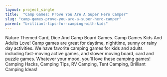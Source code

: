 ```yaml
---
layout: project_single
title:  "Camp Games: Prove You Are A Super Hero Camper"
slug: "camp-games-prove-you-are-a-super-hero-camper"
parent: "brilliant-tips-for-camping-with-kids"
---
```

Nature Themed Card, Dice And Camp Board Games. Camp Games Kids And Adults Love! Camp games are great for daytime, nighttime, sunny or rainy day activities. We have favorite camping games for kids and adults including fast-moving active games, and slower moving board, card and puzzle games. Whatever your mood, you’ll love these camping games! Camping Hacks, Camping Tips, RV Camping, Tent Camping, Brilliant Camping Ideas!